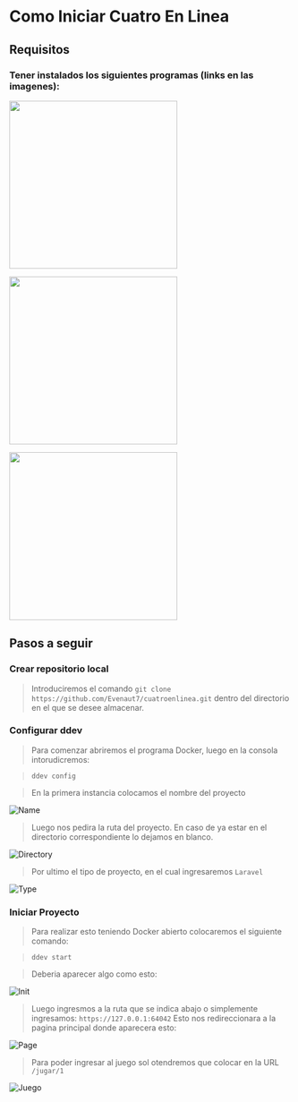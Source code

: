# Como Iniciar Cuatro En Linea

## Requisitos

### Tener instalados los siguientes programas (links en las imagenes):


<a href="https://www.docker.com" target="_blank"><img src="https://cdn.worldvectorlogo.com/logos/docker-3.svg" width="300"></a>

<a href="https://ddev.com" target="_blank"><img src="https://ddev.com/app/themes/ddevcom_theme_2020/dist/images/ddev-logo.svg" width="300"></a>

<a href="https://laravel.com" target="_blank"><img src="https://upload.wikimedia.org/wikipedia/commons/3/36/Logo.min.svg" width="300"></a>

## Pasos a seguir

### Crear repositorio local

>Introduciremos el comando ``git clone https://github.com/Evenaut7/cuatroenlinea.git`` dentro del directorio en el que se desee almacenar.


### Configurar ddev

>Para comenzar abriremos el programa Docker, luego en la consola intorudicremos: 

>``ddev config``

>En la primera instancia colocamos el nombre del proyecto

![Name](https://cdn.discordapp.com/attachments/577240428148031516/987003530206412832/unknown.png) 

>Luego nos pedira la ruta del proyecto. En caso de ya estar en el directorio correspondiente lo dejamos en blanco.

![Directory](https://cdn.discordapp.com/attachments/577240428148031516/987004409336725504/unknown.png) 

>Por ultimo el tipo de proyecto, en el cual ingresaremos ``Laravel``

![Type](https://cdn.discordapp.com/attachments/577240428148031516/987005543015137360/unknown.png) 


### Iniciar Proyecto

>Para realizar esto teniendo Docker abierto colocaremos el siguiente comando:

>``ddev start``

>Deberia aparecer algo como esto:

![Init](https://cdn.discordapp.com/attachments/577240428148031516/987010481506103346/unknown.png) 

>Luego ingresmos a la ruta que se indica abajo o simplemente ingresamos: ``https://127.0.0.1:64042``
>Esto nos redireccionara a la pagina principal donde aparecera esto:

![Page](https://cdn.discordapp.com/attachments/577240428148031516/987010630684905492/unknown.png)

>Para poder ingresar al juego sol otendremos que colocar en la URL ``/jugar/1``

![Juego](https://cdn.discordapp.com/attachments/577240428148031516/987011047695204412/unknown.png)